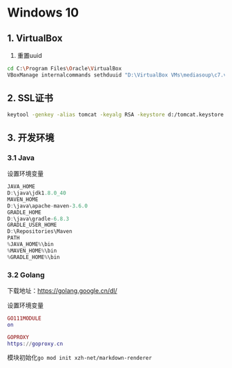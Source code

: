 # Windows 10

## 1. VirtualBox

1. 重置uuid

```bash
cd C:\Program Files\Oracle\VirtualBox
VBoxManage internalcommands sethduuid "D:\VirtualBox VMs\mediasoup\c7.vdi"
```

## 2. SSL证书

```bash
keytool -genkey -alias tomcat -keyalg RSA -keystore d:/tomcat.keystore
```


## 3. 开发环境

### 3.1 Java

设置环境变量

```java
JAVA_HOME
D:\java\jdk1.8.0_40
MAVEN_HOME
D:\java\apache-maven-3.6.0
GRADLE_HOME
D:\java\gradle-6.8.3
GRADLE_USER_HOME
D:\Repositories\Maven
PATH
%JAVA_HOME%\bin
%MAVEN_HOME%\bin
%GRADLE_HOME%\bin
```

### 3.2 Golang

下载地址：https://golang.google.cn/dl/

设置环境变量

```lua
GO111MODULE
on

GOPROXY
https://goproxy.cn
```

模块初始化`go mod init xzh-net/markdown-renderer`